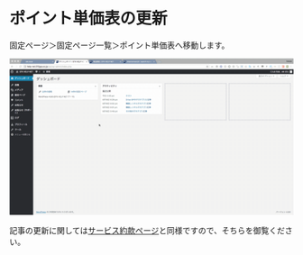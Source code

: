 # ポイント単価表の更新

固定ページ＞固定ページ一覧＞ポイント単価表へ移動します。

![](../.gitbook/assets/2018-06-26-19.34.58.gif)

記事の更新に関しては[サービス約款ページ](clause.md)と同様ですので、そちらを御覧ください。

